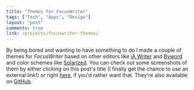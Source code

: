 ```yaml
---
title: "Themes for FocusWriter"
tags: ["Tech", "Apps", "Design"]
layout: "post"
comments: true
link: /projects/focuswriter-themes/
---
```


By being bored and wanting to have something to do I made a couple of themes for
*FocusWriter* based on other editors like [iA Writer](http://www.iawriter.com/)
and [Byword](http://bywordapp.com/) and color schemes like
[Solarized](http://ethanschoonover.com/solarized). You can check out some
screenshots of them by either clicking on this post's title (I finally get the
chance to use an external link!) or right [here](/projects/focuswriter-themes/),
if you'd rather want that. They're also available on
[GitHub](https://github.com/gummesson/focuswriter-themes).
